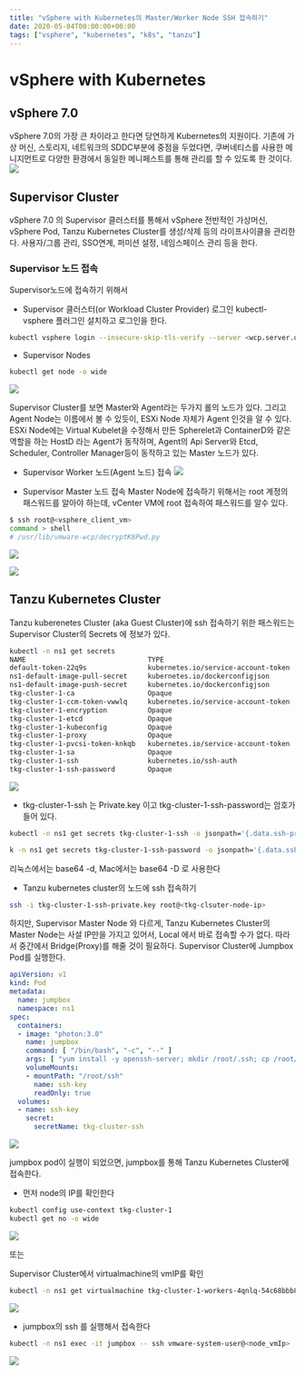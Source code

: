 ```yaml
---
title: "vSphere with Kubernetes의 Master/Worker Node SSH 접속하기"
date: 2020-05-04T00:00:00+00:00
tags: ["vsphere", "kubernetes", "k8s", "tanzu"]
---
```


# vSphere with Kubernetes

## vSphere 7.0
vSphere 7.0의 가장 큰 차이라고 한다면 당연하게 Kubernetes의 지원이다. 기존에 가상 머신, 스토리지, 네트워크의 SDDC부분에 중점을 두었다면, 쿠버네티스를 사용한 메니지먼트로 다양한 환경에서 동일한 메니페스트를 통해 관리를 할 수 있도록 한 것이다. 
![](/img/tanzu/vsphere_with_kubernetes_0505.png)

## Supervisor Cluster
vSphere 7.0 의 Supervisor 클러스터를 통해서 vSphere 전반적인 가상머신, vSphere Pod, Tanzu Kubernetes Cluster를 생성/삭제 등의 라이프사이클을 관리한다. 사용자/그룹 관리, SSO연계, 퍼미션 설정, 네임스페이스 관리 등을 한다.

### Supervisor 노드 접속
Supervisor노드에 접속하기 위해서
- Supervisor 클러스터(or Workload Cluster Provider) 로그인
kubectl-vsphere 플러그인 설치하고 로그인을 한다.
```bash
kubectl vsphere login --insecure-skip-tls-verify --server <wcp.server.uri> -u administrator@vsphere.local
```
- Supervisor Nodes
```bash
kubectl get node -o wide
```
![](/img/tanzu/vsphere_supervior_nodes.png)

Supervisor Cluster를 보면 Master와 Agent라는 두가지 롤의 노드가 있다. 그리고 Agent Node는 이름에서 볼 수 있듯이, ESXi Node 자체가 Agent 인것을 알 수 있다. ESXi Node에는 Virtual Kubelet을 수정해서 만든 Spherelet과 ContainerD와 같은 역할을 하는 HostD 라는 Agent가 동작하며, Agent의 Api Server와 Etcd, Scheduler, Controller Manager등이 동작하고 있는 Master 노드가 있다.

- Supervisor Worker 노드(Agent 노드) 접속
![](/img/tanzu/vsphere_supervisor_agent_node_ssh.png)

- Supervisor Master 노드 접속
Master Node에 접속하기 위해서는 root 계정의 패스워드를 알아야 하는데, vCenter VM에 root 접속하여 패스워드를 알수 있다.
```bash
$ ssh root@<vsphere_client_vm>
command > shell
# /usr/lib/vmware-wcp/decryptK8Pwd.py
```
![](/img/tanzu/vsphere_supervisor_get_root_password.png)

![](/img/tanzu/vsphere_supervisor_master_ssh.png)

## Tanzu Kubernetes Cluster

Tanzu kuberenetes Cluster (aka Guest Cluster)에 ssh 접속하기 위한 패스워드는 Supervisor Cluster의 Secrets 에 정보가 있다.

```bash
kubectl -n ns1 get secrets
NAME                              TYPE                                  DATA   AGE
default-token-22q9s               kubernetes.io/service-account-token   3      6d10h
ns1-default-image-pull-secret     kubernetes.io/dockerconfigjson        1      6d10h
ns1-default-image-push-secret     kubernetes.io/dockerconfigjson        1      6d10h
tkg-cluster-1-ca                  Opaque                                2      6d4h
tkg-cluster-1-ccm-token-vwwlq     kubernetes.io/service-account-token   3      6d4h
tkg-cluster-1-encryption          Opaque                                1      6d4h
tkg-cluster-1-etcd                Opaque                                2      6d4h
tkg-cluster-1-kubeconfig          Opaque                                1      6d4h
tkg-cluster-1-proxy               Opaque                                2      6d4h
tkg-cluster-1-pvcsi-token-knkqb   kubernetes.io/service-account-token   3      6d4h
tkg-cluster-1-sa                  Opaque                                2      6d4h
tkg-cluster-1-ssh                 kubernetes.io/ssh-auth                1      6d4h
tkg-cluster-1-ssh-password        Opaque                                1      6d4h
```
![](/img/tanzu/vsphere_supervisor_cluster_secretss.png)

- tkg-cluster-1-ssh 는 Private.key 이고 tkg-cluster-1-ssh-password는 암호가 들어 있다.
```bash
kubectl -n ns1 get secrets tkg-cluster-1-ssh -o jsonpath='{.data.ssh-privatekey}' > tkg-cluster-1-ssh-private.key
```

```bash
k -n ns1 get secrets tkg-cluster-1-ssh-password -o jsonpath='{.data.ssh-passwordkey}'  | base64 -D
```
   리눅스에서는 base64 -d, Mac에서는 base64 -D 로 사용한다

- Tanzu kubernetes cluster의 노드에 ssh 접속하기
```bash
ssh -i tkg-cluster-1-ssh-private.key root@<tkg-clsuter-node-ip>
```
하지만, Supervisor Master Node 와 다르게, Tanzu Kubernetes Cluster의 Master Node는 사설 IP만을 가지고 있어서, Local 에서 바로 접속할 수가 없다. 따라서 중간에서 Bridge(Proxy)를 해줄 것이 필요하다. Supervisor Cluster에 Jumpbox Pod를 실행한다.

```yaml
apiVersion: v1
kind: Pod
metadata:  
  name: jumpbox
  namespace: ns1
spec:  
  containers:  
  - image: "photon:3.0"
    name: jumpbox
    command: [ "/bin/bash", "-c", "--" ]
    args: [ "yum install -y openssh-server; mkdir /root/.ssh; cp /root/ssh/ssh-privatekey /root/.ssh/id_rsa; chmod 600 /root/.ssh/id_rsa; while true; do sleep 30; done;" ]
    volumeMounts:
    - mountPath: "/root/ssh"
      name: ssh-key
      readOnly: true
  volumes:
  - name: ssh-key
    secret:
      secretName: tkg-cluster-ssh
```

![](/img/tanzu/vsphere_supervisor_jumpbox_pod.png)

jumpbox pod이 실행이 되었으면, jumpbox를 통해 Tanzu Kubernetes Cluster에 접속한다.
- 먼저 node의 IP를 확인한다

```bash
kubectl config use-context tkg-cluster-1
kubectl get no -o wide
```
![](/img/tanzu/vsphere_suervisor_tkg_nodes.png)

또는

Supervisor Cluster에서 virtualmachine의 vmIP를 확인

```bash
kubectl -n ns1 get virtualmachine tkg-cluster-1-workers-4qnlq-54c68bbb84-8w6jh -o jsonpath={.status.vmIp}
```
![](/img/tanzu/vsphere_supervisor_tkg_node_virtualmachine_vmIp.png)

- jumpbox의 ssh 를 실행해서 접속한다
```bash
kubectl -n ns1 exec -it jumpbox -- ssh vmware-system-user@<node_vmIp>
```

![](/img/tanzu/vsphere_supervisor_ssh_tkg_node_2.png)